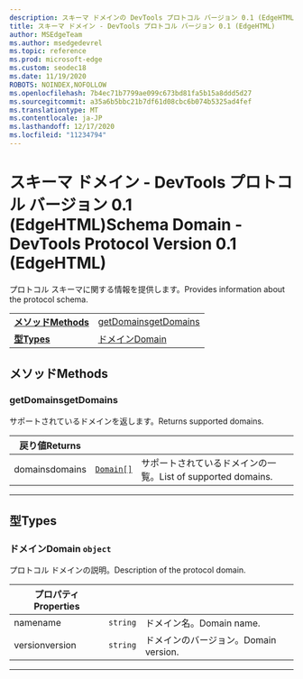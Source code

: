 ```yaml
---
description: スキーマ ドメインの DevTools プロトコル バージョン 0.1 (EdgeHTML) リファレンス。 プロトコル スキーマに関する情報を提供します。
title: スキーマ ドメイン - DevTools プロトコル バージョン 0.1 (EdgeHTML)
author: MSEdgeTeam
ms.author: msedgedevrel
ms.topic: reference
ms.prod: microsoft-edge
ms.custom: seodec18
ms.date: 11/19/2020
ROBOTS: NOINDEX,NOFOLLOW
ms.openlocfilehash: 7b4ec71b7799ae099c673bd81fa5b15a8ddd5d27
ms.sourcegitcommit: a35a6b5bbc21b7df61d08cbc6b074b5325ad4fef
ms.translationtype: MT
ms.contentlocale: ja-JP
ms.lasthandoff: 12/17/2020
ms.locfileid: "11234794"
---
```

# <span data-ttu-id="9c080-104">スキーマ ドメイン - DevTools プロトコル バージョン 0.1 (EdgeHTML)</span><span class="sxs-lookup"><span data-stu-id="9c080-104">Schema Domain - DevTools Protocol Version 0.1 (EdgeHTML)</span></span>  

<span data-ttu-id="9c080-105">プロトコル スキーマに関する情報を提供します。</span><span class="sxs-lookup"><span data-stu-id="9c080-105">Provides information about the protocol schema.</span></span>

| | |
|-|-|
| [**<span data-ttu-id="9c080-106">メソッド</span><span class="sxs-lookup"><span data-stu-id="9c080-106">Methods</span></span>**](#methods) | [<span data-ttu-id="9c080-107">getDomains</span><span class="sxs-lookup"><span data-stu-id="9c080-107">getDomains</span></span>](#getdomains) |
| [**<span data-ttu-id="9c080-108">型</span><span class="sxs-lookup"><span data-stu-id="9c080-108">Types</span></span>**](#types) | [<span data-ttu-id="9c080-109">ドメイン</span><span class="sxs-lookup"><span data-stu-id="9c080-109">Domain</span></span>](#domain) |
## <span data-ttu-id="9c080-110">メソッド</span><span class="sxs-lookup"><span data-stu-id="9c080-110">Methods</span></span>

### <span data-ttu-id="9c080-111">getDomains</span><span class="sxs-lookup"><span data-stu-id="9c080-111">getDomains</span></span>
<span data-ttu-id="9c080-112">サポートされているドメインを返します。</span><span class="sxs-lookup"><span data-stu-id="9c080-112">Returns supported domains.</span></span>

<table>
    <thead>
        <tr>
            <th><span data-ttu-id="9c080-113">戻り値</span><span class="sxs-lookup"><span data-stu-id="9c080-113">Returns</span></span></th>
            <th></th>
            <th></th>
        </tr>
    </thead>
    <tbody>
        <tr>
            <td><span data-ttu-id="9c080-114">domains</span><span class="sxs-lookup"><span data-stu-id="9c080-114">domains</span></span></td>
            <td><a href="#domain"><code class="flyout">Domain[]</code></a></td>
            <td><span data-ttu-id="9c080-115">サポートされているドメインの一覧。</span><span class="sxs-lookup"><span data-stu-id="9c080-115">List of supported domains.</span></span></td>
        </tr>
    </tbody>
</table>

---

## <span data-ttu-id="9c080-116">型</span><span class="sxs-lookup"><span data-stu-id="9c080-116">Types</span></span>

### <a name="domain"></a> <span data-ttu-id="9c080-117">ドメイン</span><span class="sxs-lookup"><span data-stu-id="9c080-117">Domain</span></span> `object`

<span data-ttu-id="9c080-118">プロトコル ドメインの説明。</span><span class="sxs-lookup"><span data-stu-id="9c080-118">Description of the protocol domain.</span></span>

<table>
    <thead>
        <tr>
            <th><span data-ttu-id="9c080-119">プロパティ</span><span class="sxs-lookup"><span data-stu-id="9c080-119">Properties</span></span></th>
            <th></th>
            <th></th>
        </tr>
    </thead>
    <tbody>
        <tr>
            <td><span data-ttu-id="9c080-120">name</span><span class="sxs-lookup"><span data-stu-id="9c080-120">name</span></span></td>
            <td><code class="flyout">string</code></td>
            <td><span data-ttu-id="9c080-121">ドメイン名。</span><span class="sxs-lookup"><span data-stu-id="9c080-121">Domain name.</span></span></td>
        </tr>
        <tr>
            <td><span data-ttu-id="9c080-122">version</span><span class="sxs-lookup"><span data-stu-id="9c080-122">version</span></span></td>
            <td><code class="flyout">string</code></td>
            <td><span data-ttu-id="9c080-123">ドメインのバージョン。</span><span class="sxs-lookup"><span data-stu-id="9c080-123">Domain version.</span></span></td>
        </tr>
    </tbody>
</table>

---
